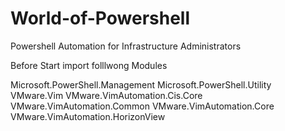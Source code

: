# World-of-Powershell
Powershell Automation for Infrastructure Administrators

Before Start import folllwong Modules

Microsoft.PowerShell.Management
Microsoft.PowerShell.Utility
VMware.Vim
VMware.VimAutomation.Cis.Core
VMware.VimAutomation.Common
VMware.VimAutomation.Core
VMware.VimAutomation.HorizonView

